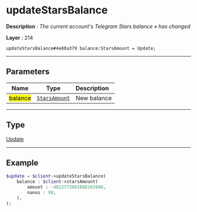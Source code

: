 # updateStarsBalance

**Description** : *The current account&#039;s Telegram Stars balance &raquo; has changed*

**Layer** : 214

```tl
updateStarsBalance#4e80a379 balance:StarsAmount = Update;
```

---

## Parameters

| Name | Type | Description |
| :---: | :---: | :--- |
| <mark>balance</mark> | [`StarsAmount`](type/StarsAmount) | New balance |

---

## Type

[Update](type/Update)

---

## Example

```php
$update = $client->updateStarsBalance(
	balance : $client->starsAmount(
		amount : -4822773801888103940,
		nanos : 98,
	),
);
```